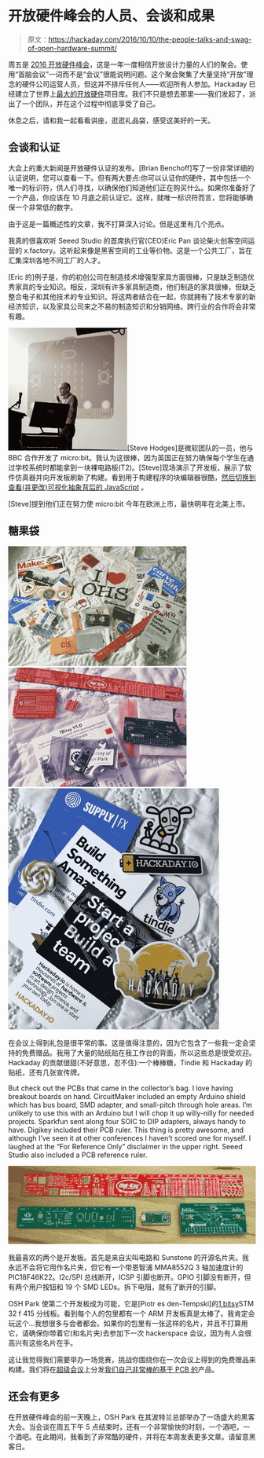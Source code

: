 # 开放硬件峰会的人员、会谈和成果

> 原文：<https://hackaday.com/2016/10/10/the-people-talks-and-swag-of-open-hardware-summit/>

周五是 [2016 开放硬件峰会](http://2016.oshwa.org/)，这是一年一度相信开放设计力量的人们的聚会。使用“首脑会议”一词而不是“会议”很能说明问题。这个聚会聚集了大量坚持“开放”理念的硬件公司运营人员，但这并不排斥任何人——欢迎所有人参加。Hackaday 已经建立了世界上[最大的开放硬件](https://hackaday.io)项目库。我们不只是想去那里——我们发起了，派出了一个团队，并在这个过程中彻底享受了自己。

休息之后，请和我一起看看讲座，逛逛礼品袋，感受这美好的一天。

## 会谈和认证

大会上的重大新闻是开放硬件认证的发布。[Brian Benchoff]写了一份非常详细的认证说明，您可以查看一下。但有两大要点:你可以认证你的硬件，其中包括一个唯一的标识符，供人们寻找，以确保他们知道他们正在购买什么。如果你准备好了一个产品，你应该在 10 月底之前认证它。这样，就唯一标识符而言，您将能够确保一个非常低的数字。

由于这是一篇概述性的文章，我不打算深入讨论。但是这里有几个亮点。

我真的很喜欢听 Seeed Studio 的首席执行官(CEO)Eric Pan 谈论柴火创客空间运营的 x.factory。这听起来像是黑客空间的工业等价物。这是一个公共工厂，旨在汇集深圳各地不同工厂的人才。

[Eric 的]例子是，你的初创公司在制造技术增强型家具方面很棒，只是缺乏制造优秀家具的专业知识。相反，深圳有许多家具制造商，他们制造的家具很棒，但缺乏整合电子和其他技术的专业知识。将这两者结合在一起，你就拥有了技术专家的新经济知识，以及家具公司来之不易的制造知识和分销网络。跨行业的合作将会非常有趣。

![microbit-talk](img/7c4fd72cc6e66b75fcbb2741064818b5.png)[Steve Hodges]是微软团队的一员，他与 BBC 合作开发了 micro:bit。我认为这很棒，因为英国正在努力确保每个学生在通过学校系统时都能拿到一块裸电路板(T2)。[Steve]现场演示了开发板，展示了软件仿真器并向开发板刷新了构建。看到用于构建程序的块编辑器很酷，[然后切换到查看(并更改)可视化抽象背后的 JavaScript](https://www.microbit.co.uk/blocks/to-td) 。

[Steve]提到他们正在努力使 micro:bit 今年在欧洲上市，最快明年在北美上市。

## 糖果袋

 [![2016-ohs-goodie-bag](img/6451aec2d7ac4d748a622412af7a3764.png "2016-ohs-goodie-bag")](https://hackaday.com/2016/10/10/the-people-talks-and-swag-of-open-hardware-summit/2016-ohs-goodie-bag/)  [![2016-ohs-goodie-bag-circuit-boards](img/f65651788f3ccf1d0cb67577011ab533.png "2016-ohs-goodie-bag-circuit-boards")](https://hackaday.com/2016/10/10/the-people-talks-and-swag-of-open-hardware-summit/2016-ohs-goodie-bag-circuit-boards/)  [![2016-ohs-goodie-bag-hackaday-swag](img/1dd68c8a4942d6d7572f31a964a8688f.png "2016-ohs-goodie-bag-hackaday-swag")](https://hackaday.com/2016/10/10/the-people-talks-and-swag-of-open-hardware-summit/2016-ohs-goodie-bag-hackaday-swag/) 

在会议上得到礼包是很平常的事。这是值得注意的，因为它包含了一些我一定会坚持的免费赠品。我用了大量的贴纸贴在我工作台的背面，所以这些总是很受欢迎。Hackaday 的贡献很甜(不好意思，忍不住):一个棒棒糖，Tindie 和 Hackaday 的贴纸，还有几张宣传牌。

But check out the PCBs that came in the collector’s bag. I love having breakout boards on hand. CircuitMaker included an empty Arduino shield which has bus board, SMD adapter, and small-pitch through hole areas. I’m unlikely to use this with an Arduino but I will chop it up willy-nilly for needed projects. Sparkfun sent along four SOIC to DIP adapters, always handy to have. Digikey included their PCB ruler. This thing is pretty awesome, and although I’ve seen it at other conferences I haven’t scored one for myself. I laughed at the “For Reference Only” disclaimer in the upper right. Seeed Studio also included a PCB reference ruler.

[![open-hardware-summit-pcb-freebies](img/486c5ca9dded52f16a2d1ec18e566d16.png)](https://hackaday.com/wp-content/uploads/2016/10/open-hardware-summit-pcb-freebies.jpg)

我最喜欢的两个是开发板。首先是来自尖叫电路和 Sunstone 的开源名片夹。我永远不会将它用作名片夹，但它有一个带恩智浦 MMA8552Q 3 轴加速度计的 PIC18F46K22。I2c/SPI 总线断开，ICSP 引脚也断开。GPIO 引脚没有断开，但有两个用户按钮和 19 个 SMD LEDs。拆下电阻，就有了断开的引脚。

OSH Park 使第二个开发板成为可能，它是[Piotr es den-Tempski]的[1 bitsy](https://github.com/esden/1BitSy)STM 32 f 415 分线板。看到每个人的包里都有一个 ARM 开发板真是太棒了。我肯定会玩这个…我想很多与会者都会。如果你的包里有一张这样的名片，并且不打算用它，请确保你带着它(和名片夹)去参加下一次 hackerspace 会议，因为有人会很高兴有这些名片在手。

这让我觉得我们需要举办一场竞赛，挑战你围绕你在一次会议上得到的免费赠品来构建。我们将在[超级会议](https://hackaday.io/superconference/)上分发[我们自己非常棒的基于 PCB 的](https://hackaday.com/2016/09/28/new-supercon-badge-is-40-lighter-and-a-work-of-art/)产品。

## 还会有更多

在开放硬件峰会的前一天晚上，OSH Park 在其波特兰总部举办了一场盛大的黑客大会。当会谈在周五下午 5 点结束时，还有一个非常愉快的时刻，一个酒吧，一个酒吧。在此期间，我看到了非常酷的硬件，并将在本周发表更多文章。请留意黑客日。